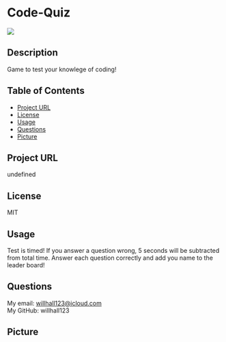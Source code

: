 # Code-Quiz
  ![](https://img.shields.io/badge/license-MIT-blue.svg)
## Description
  Game to test your knowlege of coding!
## Table of Contents
* [Project URL](#project-url)
* [License](#license)
* [Usage](#usage)
* [Questions](#questions)
* [Picture](#picture)

## Project URL
  undefined
  <br />
## License 
  MIT
  <br />
## Usage
  Test is timed! If you answer a question wrong, 5 seconds will be subtracted from total time. Answer each question correctly and add you name to the leader board!
  <br />
## Questions
  My email: willhall123@icloud.com
  <br />
  My GitHub: willhall123
  <br />
## Picture
 